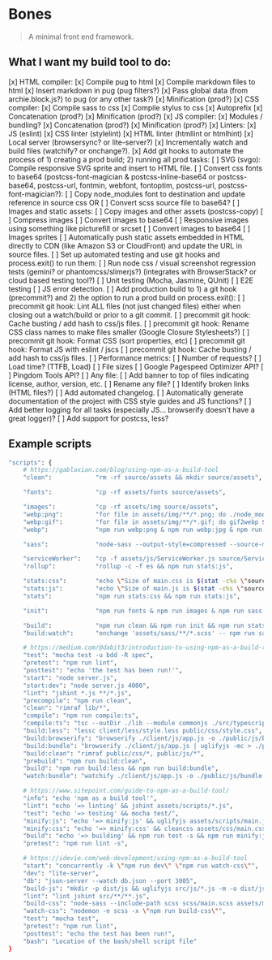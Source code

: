 # Bones

> A minimal front end framework.

## What I want my build tool to do:

[x] HTML compiler:
    [x] Compile pug to html
    [x] Compile markdown files to html
    [x] Insert markdown in pug (pug filters?)
    [x] Pass global data (from archie.block.js?) to pug (or any other task?)
    [x] Minification (prod?)
[x] CSS compiler:
    [x] Compile sass to css
    [x] Compile stylus to css
    [x] Autoprefix
    [x] Concatenation (prod?)
    [x] Minification (prod?)
[x] JS compiler:
    [x] Modules / bundling?
    [x] Concatenation (prod?)
    [x] Minification (prod?)
[x] Linters:
    [x] JS (eslint)
    [x] CSS linter (stylelint)
    [x] HTML linter (htmllint or htmlhint)
[x] Local server (browsersync? or lite-server?)
[x] Incrementally watch and build files (watchify? or onchange?).
[x] Add git hooks to automate the process of 1) creating a prod build; 2) running all prod tasks:
[ ] SVG (svgo): Compile responsive SVG sprite and insert to HTML file.
[ ] Convert css fonts to base64 (postcss-font-magician & postcss-inline-base64 or postcss-base64, postcss-url, fontmin, webfont, fontoptim, postcss-url, postcss-font-magician?):
    [ ] Copy node_modules font to destination and update reference in source css OR
    [ ] Convert scss source file to base64?
[ ] Images and static assets:
    [ ] Copy images and other assets (postcss-copy)
    [ ] Compress images
    [ ] Convert images to base64
    [ ] Responsive images using something like picturefill or srcset
    [ ] Convert images to base64
    [ ] Images sprites
    [ ] Automatically push static assets embedded in HTML directly to CDN (like Amazon S3 or CloudFront) and update the URL in source files.
[ ] Set up automated testing and use git hooks and process.exit() to run them:
    [ ] Run node css / visual screenshot regression tests (gemini? or phantomcss/slimerjs?) (integrates with BrowserStack? or cloud based testing tool?)
    [ ] Unit testing (Mocha, Jasmine, QUnit)
    [ ] E2E testing
    [ ] JS error detection.
[ ] Add production build to 1) a git hook (precommit?) and 2) the option to run a prod build on process.exit():
    [ ] precommit git hook: Lint ALL files (not just changed files) either when closing out a watch/build or prior to a git commit.
    [ ] precommit git hook: Cache busting / add hash to css/js files.
    [ ] precommit git hook: Rename CSS class names to make files smaller (Google Closure Stylesheets?)
    [ ] precommit git hook: Format CSS (sort properties, etc)
    [ ] precommit git hook: Format JS with eslint / jscs
    [ ] precommit git hook: Cache busting / add hash to css/js files.
[ ] Performance metrics:
    [ ] Number of requests?
    [ ] Load time? (TTFB, Load)
    [ ] File sizes
    [ ] Google Pagespeed Optimizer API?
    [ ] Pingdom Tools API?
[ ] Any file:
    [ ] Add banner to top of files indicating license, author, version, etc.
    [ ] Rename any file?
    [ ] Identify broken links (HTML files?)
[ ] Add automated changelog.
[ ] Automatically generate documentation of the project with CSS style guides and JS functions?
[ ] Add better logging for all tasks (especially JS... browserify doesn't have a great logger)?
[ ] Add support for postcss, less?


## Example scripts

```bash
"scripts": {
    # https://gablaxian.com/blog/using-npm-as-a-build-tool
    "clean":            "rm -rf source/assets && mkdir source/assets",

    "fonts":            "cp -rf assets/fonts source/assets",

    "images":           "cp -rf assets/img source/assets",
    "webp:png":         "for file in assets/img/**/*.png; do ./node_modules/.bin/cwebp -lossless -q 80 $file -o source/$file.webp -short; done;", L"webp:jpg":         "for file in assets/img/**/*.jpg; do ./node_modules/.bin/cwebp -q 80 $file -o source/$file.webp -short; done;",
    "webp:gif":         "for file in assets/img/**/*.gif; do gif2webp $file -o source/$file.webp; done;",
    "webp":             "npm run webp:png & npm run webp:jpg & npm run webp:gif",

    "sass":             "node-sass --output-style=compressed --source-map=true --output=source/assets/css/ assets/sass/build.scss source/assets/css/main.css && npm run stats:css",

    "serviceWorker":    "cp -f assets/js/ServiceWorker.js source/ServiceWorker.js",
    "rollup":           "rollup -c -f es && npm run stats:js",

    "stats:css":        "echo \"Size of main.css is $(stat -c%s \"source/assets/css/main.css\") bytes ($(gzip -c source/assets/css/main.css | wc -c) bytes gzipped)\"",
    "stats:js":         "echo \"Size of main.js is $(stat -c%s \"source/assets/js/main.js\") bytes ($(gzip -c source/assets/js/main.js | wc -c) bytes gzipped)\"",
    "stats":            "npm run stats:css && npm run stats:js",

    "init":             "npm run fonts & npm run images & npm run sass & npm run serviceWorker & npm run rollup & npm run webp",

    "build":            "npm run clean && npm run init && npm run stats",
    "build:watch":      "onchange 'assets/sass/**/*.scss' -- npm run sass",

    # https://medium.com/@dabit3/introduction-to-using-npm-as-a-build-tool-b41076f488b0
    "test": "mocha test -u bdd -R spec",
    "pretest": "npm run lint",
    "posttest": "echo 'the test has been run!'",
    "start": "node server.js",
    "start:dev": "node server.js 4000",
    "lint": "jshint *.js **/*.js",
    "precompile": "npm run clean",
    "clean": "rimraf lib/*",
    "compile": "npm run compile:ts",
    "compile:ts": "tsc --outDir ./lib --module commonjs ./src/typescript/app.ts",
    "build:less": "lessc client/less/style.less public/css/style.css",
    "build:browserify": "browserify ./client/js/app.js -o ./public/js/bundle.js",
    "build:bundle": "browserify ./client/js/app.js | uglifyjs -mc > ./public/js/bundle.js",
    "build:clean": "rimraf public/css/*, public/js/*",
    "prebuild": "npm run build:clean",
    "build": "npm run build:less && npm run build:bundle",
    "watch:bundle": "watchify ./client/js/app.js -o ./public/js/bundle.js -v",

    # https://www.sitepoint.com/guide-to-npm-as-a-build-tool/
    "info": "echo 'npm as a build tool'",
    "lint": "echo '=> linting' && jshint assets/scripts/*.js",
    "test": "echo '=> testing' && mocha test/",
    "minify:js": "echo '=> minify:js' && uglifyjs assets/scripts/main.js -o dist/public/js/jquery.min.js",
    "minify:css": "echo '=> minify:css' && cleancss assets/css/main.css -o dist/public/css/main.min.css",
    "build": "echo '=> building' && npm run test -s && npm run minify:js -s && npm run minify:css -s",
    "pretest": "npm run lint -s",

    # https://idevie.com/web-development/using-npm-as-a-build-tool
    "start": "concurrently -k \"npm run dev\" \"npm run watch-css\"",
    "dev": "lite-server",
    "db": "json-server --watch db.json --port 3005",
    "build-js": "mkdir -p dist/js && uglifyjs src/js/*.js -m -o dist/js/app.js",
    "lint": "lint jshint src/**/**.js",
    "build-css": "node-sass --include-path scss scss/main.scss assets/main.css",
    "watch-css": "nodemon -e scss -x \"npm run build-css\"",
    "test": "mocha test",
    "pretest": "npm run lint",
    "posttest": "echo the test has been run!",
    "bash": "Location of the bash/shell script file"
}
```

